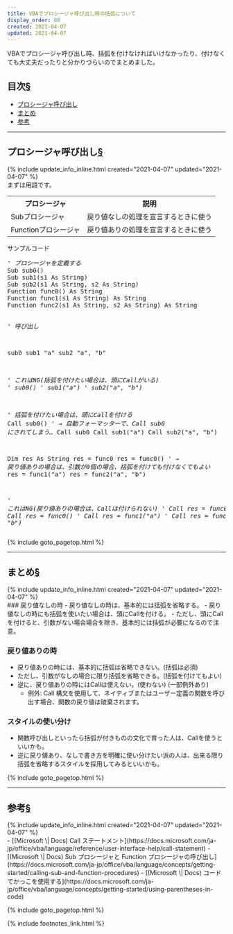 ```yaml
---
title: VBAでプロシージャ呼び出し時の括弧について
display_order: 60
created: 2021-04-07
updated: 2021-04-07
---
```

VBAでプロシージャ呼び出し時、括弧を付けなければいけなかったり、付けなくても大丈夫だったりと分かりづらいのでまとめました。

## <a name="index">目次</a><a href="#目次">§</a>

<ul id="index_ul">
<li><a href="#procedure-calls">プロシージャ呼び出し</a></li>
<li><a href="#summary">まとめ</a></li>
<li><a href="#reference">参考</a></li>
</ul>

* * *
## <a name="procedure-calls">プロシージャ呼び出し</a><a href="#procedure-calls">§</a>
<div class="chapter-updated">{% include update_info_inline.html created="2021-04-07" updated="2021-04-07" %}</div>
まずは用語です。

<table class="normal">
	<tr>
		<th markdown="span">プロシージャ</th>
		<th markdown="span">説明</th>
	</tr>
	<tr>
		<td markdown="span">Subプロシージャ</td>
		<td markdown="span">戻り値なしの処理を宣言するときに使う</td>
	</tr>
	<tr>
		<td markdown="span">Functionプロシージャ</td>
		<td markdown="span">戻り値ありの処理を宣言するときに使う</td>
	</tr>
</table>

<div class="code-box">
<div class="title">サンプルコード</div>
<pre>
<em class="comment">' プロシージャを定義する</em>
Sub sub0()
Sub sub1(s1 As String)
Sub sub2(s1 As String, s2 As String)
Function func0() As String
Function func1(s1 As String) As String
Function func2(s1 As String, s2 As String) As String

<em class="comment">' 呼び出し</em>

sub0
sub1 "a"
sub2 "a", "b"

<em class="comment">' これはNG(括弧を付けたい場合は、頭にCallがいる)
' sub0()
' sub1("a")
' sub2("a", "b")</em>

<em class="comment">' 括弧を付けたい場合は、頭にCallを付ける</em>
Call sub0() <em class="comment">' → 自動フォーマッターで、Call sub0 にされてしまう…</em>
Call sub0
Call sub1("a")
Call sub2("a", "b")

Dim res As String
res = func0
res = func0() <em class="comment">' → 戻り値ありの場合は、引数が0個の場合、括弧を付けても付けなくてもよい</em>
res = func1("a")
res = func2("a", "b")

<em class="comment">' これはNG(戻り値ありの場合は、Callは付けられない)
' Call res = func0
' Call res = func0()
' Call res = func1("a")
' Call res = func2("a", "b")</em>
</pre>
</div>

{% include goto_pagetop.html %}

* * *
## <a name="summary">まとめ</a><a href="#summary">§</a>
<div class="chapter-updated">{% include update_info_inline.html created="2021-04-07" updated="2021-04-07" %}</div>
### 戻り値なしの時
- 戻り値なしの時は、基本的には括弧を省略する。
- 戻り値なしの時にも括弧を使いたい場合は、頭にCallを付ける。
- ただし、頭にCallを付けると、引数がない場合場合を除き、基本的には括弧が必要になるので注意。

### 戻り値ありの時
- 戻り値ありの時には、基本的に括弧は省略できない。(括弧は必須)
- ただし、引数がなしの場合に限り括弧を省略できる。(括弧を付けてもよい)
- 逆に、戻り値ありの時にはCallは使えない。(使わない) (一部例外あり)
  - 例外: Call 構文を使用して、ネイティブまたはユーザー定義の関数を呼び出す場合、関数の戻り値は破棄されます。

### スタイルの使い分け
- 関数呼び出しといったら括弧が付きものの文化で育った人は、Callを使うといいかも。
- 逆に戻り値あり、なしで書き方を明確に使い分けたい派の人は、出来る限り括弧を省略するスタイルを採用してみるといいかも。

{% include goto_pagetop.html %}

* * *
## <a name="reference">参考</a><a href="#reference">§</a>
<div class="chapter-updated">{% include update_info_inline.html created="2021-04-07" updated="2021-04-07" %}</div>
- [(Microsoft \| Docs) Call ステートメント](https://docs.microsoft.com/ja-jp/office/vba/language/reference/user-interface-help/call-statement)
- [(Microsoft \| Docs) Sub プロシージャと Function プロシージャの呼び出し](https://docs.microsoft.com/ja-jp/office/vba/language/concepts/getting-started/calling-sub-and-function-procedures)
- [(Microsoft \| Docs) コードでかっこを使用する](https://docs.microsoft.com/ja-jp/office/vba/language/concepts/getting-started/using-parentheses-in-code)

{% include goto_pagetop.html %}

{% include footnotes_link.html %}
